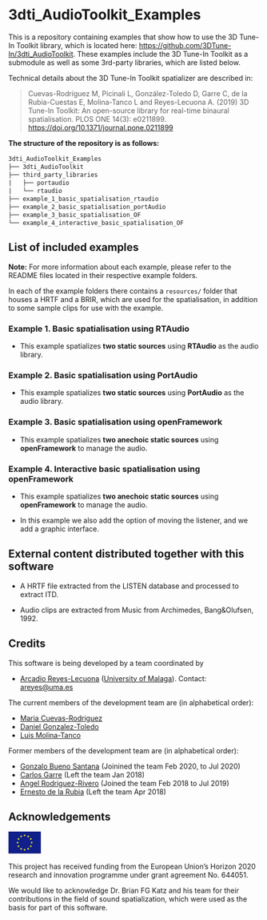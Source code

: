# 3dti_AudioToolkit_Examples

This is a repository containing examples that show how to use the 3D Tune-In Toolkit library, which is located
here: https://github.com/3DTune-In/3dti_AudioToolkit. These examples include the 3D Tune-In Toolkit as a submodule as
well as some 3rd-party libraries, which are listed below.

Technical details about the 3D Tune-In Toolkit spatializer are described in:

> Cuevas-Rodríguez M, Picinali L, González-Toledo D, Garre C, de la Rubia-Cuestas E, Molina-Tanco L and Reyes-Lecuona A. (2019) 3D Tune-In Toolkit: An open-source library for real-time binaural spatialisation. PLOS ONE 14(3): e0211899. https://doi.org/10.1371/journal.pone.0211899

**The structure of the repository is as follows:**

```
3dti_AudioToolkit_Examples
├── 3dti_AudioToolkit
├── third_party_libraries
|   ├── portaudio
|   └── rtaudio
├── example_1_basic_spatialisation_rtaudio
├── example_2_basic_spatialisation_portAudio
├── example_3_basic_spatialisation_OF
└── example_4_interactive_basic_spatialisation_OF
```

## List of included examples

**Note:** For more information about each example, please refer to the README files located in their respective example folders.

In each of the example folders there contains a ```resources/``` folder that houses a HRTF and a BRIR, which are used for the spatialisation, in addition to some sample clips for use with the example.

### Example 1. Basic spatialisation using RTAudio

* This example spatializes **two static sources** using **RTAudio** as the audio library.

### Example 2. Basic spatialisation using PortAudio

* This example spatializes **two static sources** using **PortAudio** as the audio library.

### Example 3. Basic spatialisation using openFramework

* This example spatializes **two anechoic static sources** using **openFramework** to manage the audio.

### Example 4. Interactive basic spatialisation using openFramework

* This example spatializes **two anechoic static sources** using **openFramework** to manage the audio.

* In this example we also add the option of moving the listener, and we add a graphic interface.

## External content distributed together with this software

* A HRTF file extracted from the LISTEN database and processed to extract ITD.

* Audio clips are extracted from Music from Archimedes, Bang&Olufsen, 1992.

## Credits

This software is being developed by a team coordinated by

- [Arcadio Reyes-Lecuona](https://github.com/areyesl) ([University of Malaga](https://www.uma.es/)). Contact: areyes@uma.es

The current members of the development team are (in alphabetical order):

- [Maria Cuevas-Rodriguez](https://github.com/mariacuevas)
- [Daniel Gonzalez-Toledo](https://github.com/dgonzalezt)
- [Luis Molina-Tanco](https://github.com/lmtanco)

Former members of the development team are (in alphabetical order):

- [Gonzalo Bueno Santana](https://github.com/gonzupi) (Joinined the team Feb 2020, to Jul 2020)
- [Carlos Garre](https://github.com/carlosgarre) (Left the team Jan 2018)
- [Angel Rodriguez-Rivero](https://github.com/ardgzrivero) (Joined the team Feb 2018 to Jul 2019)
- [Ernesto de la Rubia](https://github.com/ernestodelarubia) (Left the team Apr 2018)

## Acknowledgements

![European Union](EU_flag.png "European Union")

This project has received funding from the European Union’s Horizon 2020
research and innovation programme under grant agreement No. 644051.

We would like to acknowledge Dr. Brian FG Katz and his team for their contributions in the field of sound
spatialization, which were used as the basis for part of this software.

